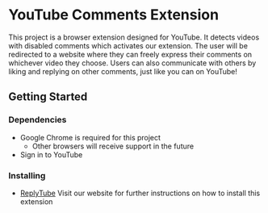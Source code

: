YouTube Comments Extension
==========================
This project is a browser extension designed for YouTube. It detects videos with disabled comments which activates our extension. The user will be redirected to a website where they can freely express their comments on whichever video they choose. Users can also communicate with others by liking and replying on other comments, just like you can on YouTube!

## Getting Started
### Dependencies
* Google Chrome is required for this project
  * Other browsers will receive support in the future
* Sign in to YouTube

### Installing
* [ReplyTube](https://replytu.be/) Visit our website for further instructions on how to install this extension
